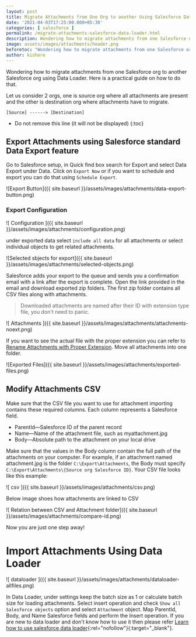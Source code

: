 ```yaml
---
layout: post
title: Migrate Attachments from One Org to another Using Salesforce Data Loader
date: '2021-04-03T17:25:00.000+05:30'
categories: [ salesforce ]
permalink: /migrate-attachments-salesforce-data-loader.html
description: Wondering how to migrate attachments from one Salesforce org to another Salesforce org using Data Loader. Here is a practical guide on how to do that.
image: assets/images/attachments/header.png
beforetoc: "Wondering how to migrate attachments from one Salesforce org to another Salesforce org using Data Loader. Here is a practical guide on how to do that."
author: kishore
---
```

Wondering how to migrate attachments from one Salesforce org to another Salesforce org using Data Loader. Here is a practical guide on how to do that.

Let us consider 2 orgs, one is source org where all attachments are present and the other is destination org where attachments have to migrate.

`[Source] ------> [Destination]`

* Do not remove this line (it will not be displayed)
{:toc}

## Export Attachments using Salesforce standard Data Export feature
Go to Salesforce setup, in Quick find box search for Export and select Data Export under Data. Click on `Export Now` or if you want to schedule and export you can do that using `Schedule Export`.

![Export Button]({{ site.baseurl }}/assets/images/attachments/data-export-button.png)

### Export Configuration

![ Configuration ]({{ site.baseurl }}/assets/images/attachments/configuration.png)

under exported data select `include all data` for all attachments or select individual objects to get related attachments.

![Selected sbjects for export]({{ site.baseurl }}/assets/images/attachments/selected-objects.png)

Salesforce adds your export to the queue and sends you a confirmation email with a link after the export is complete.
Open the link provided in the email and download exported zip folders.
The first zip folder contains all CSV files along with attachments.

> Downloaded attachments are named after their ID with extension type file, you don't need to panic.

![ Attachments ]({{ site.baseurl }}/assets/images/attachments/attachments-noext.png)

If you want to see the actual file with the proper extension you can refer to [Rename Attachments with Proper Extension](https://www.salesforcelwc.in/rename-attachments)<i class="fas fa-external-link-alt"></i>. Move all attachments into one folder.

![Exported Files]({{ site.baseurl }}/assets/images/attachments/exported-files.png)

## Modify Attachments CSV
Make sure that the CSV file you want to use for attachment importing contains these required columns. Each column represents a Salesforce field.

-   ParentId—Salesforce ID of the parent record
-   Name—Name of the attachment file, such as  myattachment.jpg
-   Body—Absolute path to the attachment on your local drive
    
Make sure that the values in the Body column contain the full path of the attachments on your computer. For example, if an attachment named  attachment.jpg  is the folder  `C:\Export\Attachments`, the Body must specify  `C:\Export\Attachments\{Source org Salesforce ID}`. Your CSV file looks like this example:

![ csv ]({{ site.baseurl }}/assets/images/attachments/csv.png)

Below image shoes how attachments are linked to CSV

![ Relation between CSV and Attachment folder]({{ site.baseurl }}/assets/images/attachments/compare-id.png)

Now you are just one step away!

# Import Attachments Using Data Loader

![ dataloader ]({{ site.baseurl }}/assets/images/attachments/dataloader-allfiles.png)

In Data Loader, under settings keep the batch size as 1 or calculate batch size for loading attachments. Select insert operation and check `Show all Salesforce objects` option and select `Attachment` object. Map ParentId, Body, and Name Salesforce fields and perform the Insert operation. If you are new to data loader and don't know how to use it then please refer [Learn how to use salesforce data loader](https://developer.salesforce.com/docs/atlas.en-us.dataLoader.meta/dataLoader/inserting_updating_or_deleting_data.htm){:rel="nofollow"}{:target="_blank"}.
